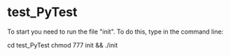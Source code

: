 # test_PyTest
To start you need to run the file "init". 
To do this, type in the command line:

cd test_PyTest 
chmod 777 init && ./init
